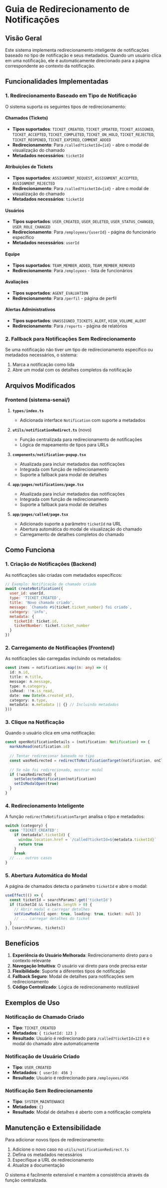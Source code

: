 # Guia de Redirecionamento de Notificações

## Visão Geral

Este sistema implementa redirecionamento inteligente de notificações baseado no tipo de notificação e seus metadados. Quando um usuário clica em uma notificação, ele é automaticamente direcionado para a página correspondente ao contexto da notificação.

## Funcionalidades Implementadas

### 1. Redirecionamento Baseado em Tipo de Notificação

O sistema suporta os seguintes tipos de redirecionamento:

#### Chamados (Tickets)
- **Tipos suportados**: `TICKET_CREATED`, `TICKET_UPDATED`, `TICKET_ASSIGNED`, `TICKET_ACCEPTED`, `TICKET_COMPLETED`, `TICKET_ON_HOLD`, `TICKET_REJECTED`, `TICKET_REOPENED`, `TICKET_EXPIRED`, `COMMENT_ADDED`
- **Redirecionamento**: Para `/called?ticketId={id}` - abre o modal de visualização do chamado
- **Metadados necessários**: `ticketId`

#### Atribuições de Tickets
- **Tipos suportados**: `ASSIGNMENT_REQUEST`, `ASSIGNMENT_ACCEPTED`, `ASSIGNMENT_REJECTED`
- **Redirecionamento**: Para `/called?ticketId={id}` - abre o modal de visualização do chamado
- **Metadados necessários**: `ticketId`

#### Usuários
- **Tipos suportados**: `USER_CREATED`, `USER_DELETED`, `USER_STATUS_CHANGED`, `USER_ROLE_CHANGED`
- **Redirecionamento**: Para `/employees/{userId}` - página do funcionário específico
- **Metadados necessários**: `userId`

#### Equipe
- **Tipos suportados**: `TEAM_MEMBER_ADDED`, `TEAM_MEMBER_REMOVED`
- **Redirecionamento**: Para `/employees` - lista de funcionários

#### Avaliações
- **Tipos suportados**: `AGENT_EVALUATION`
- **Redirecionamento**: Para `/perfil` - página de perfil

#### Alertas Administrativos
- **Tipos suportados**: `UNASSIGNED_TICKETS_ALERT`, `HIGH_VOLUME_ALERT`
- **Redirecionamento**: Para `/reports` - página de relatórios

### 2. Fallback para Notificações Sem Redirecionamento

Se uma notificação não tiver um tipo de redirecionamento específico ou metadados necessários, o sistema:
1. Marca a notificação como lida
2. Abre um modal com os detalhes completos da notificação

## Arquivos Modificados

### Frontend (sistema-senai/)

1. **`types/index.ts`**
   - Adicionada interface `Notification` com suporte a metadados

2. **`utils/notificationRedirect.ts`** (novo)
   - Função centralizada para redirecionamento de notificações
   - Lógica de mapeamento de tipos para URLs

3. **`components/notification-popup.tsx`**
   - Atualizada para incluir metadados das notificações
   - Integrada com função de redirecionamento
   - Suporte a fallback para modal de detalhes

4. **`app/pages/notifications/page.tsx`**
   - Atualizada para incluir metadados das notificações
   - Integrada com função de redirecionamento
   - Suporte a fallback para modal de detalhes

5. **`app/pages/called/page.tsx`**
   - Adicionado suporte a parâmetro `ticketId` na URL
   - Abertura automática do modal de visualização do chamado
   - Carregamento de detalhes completos do chamado

## Como Funciona

### 1. Criação de Notificações (Backend)

As notificações são criadas com metadados específicos:

```javascript
// Exemplo: Notificação de chamado criado
await createNotification({
  user_id: userId,
  type: 'TICKET_CREATED',
  title: 'Novo chamado criado',
  message: `Chamado #${ticket.ticket_number} foi criado`,
  category: 'info',
  metadata: { 
    ticketId: ticket.id,
    ticketNumber: ticket.ticket_number 
  }
})
```

### 2. Carregamento de Notificações (Frontend)

As notificações são carregadas incluindo os metadados:

```typescript
const items = notifications.map((n: any) => ({
  id: n.id,
  title: n.title,
  message: n.message,
  type: n.category,
  isRead: !!n.is_read,
  date: new Date(n.created_at),
  category: n.type,
  metadata: n.metadata || {} // Incluindo metadados
}))
```

### 3. Clique na Notificação

Quando o usuário clica em uma notificação:

```typescript
const openNotificationDetails = (notification: Notification) => {
  markAsRead(notification.id)
  
  // Tentar redirecionar baseado no tipo
  const wasRedirected = redirectToNotificationTarget(notification, onClose)
  
  // Se não foi redirecionado, mostrar modal
  if (!wasRedirected) {
    setSelectedNotification(notification)
    setIsModalOpen(true)
  }
}
```

### 4. Redirecionamento Inteligente

A função `redirectToNotificationTarget` analisa o tipo e metadados:

```typescript
switch (category) {
  case 'TICKET_CREATED':
    if (metadata?.ticketId) {
      window.location.href = `/called?ticketId=${metadata.ticketId}`
      return true
    }
    break
  // ... outros casos
}
```

### 5. Abertura Automática do Modal

A página de chamados detecta o parâmetro `ticketId` e abre o modal:

```typescript
useEffect(() => {
  const ticketId = searchParams?.get('ticketId')
  if (ticketId && tickets.length > 0) {
    // Abrir modal e carregar detalhes
    setViewModal({ open: true, loading: true, ticket: null })
    // ... carregar detalhes do ticket
  }
}, [searchParams, tickets])
```

## Benefícios

1. **Experiência do Usuário Melhorada**: Redirecionamento direto para o contexto relevante
2. **Navegação Intuitiva**: O usuário vai direto para onde precisa estar
3. **Flexibilidade**: Suporte a diferentes tipos de notificação
4. **Fallback Seguro**: Modal de detalhes para notificações sem redirecionamento
5. **Código Centralizado**: Lógica de redirecionamento reutilizável

## Exemplos de Uso

### Notificação de Chamado Criado
- **Tipo**: `TICKET_CREATED`
- **Metadados**: `{ ticketId: 123 }`
- **Resultado**: Usuário é redirecionado para `/called?ticketId=123` e o modal do chamado abre automaticamente

### Notificação de Usuário Criado
- **Tipo**: `USER_CREATED`
- **Metadados**: `{ userId: 456 }`
- **Resultado**: Usuário é redirecionado para `/employees/456`

### Notificação Sem Redirecionamento
- **Tipo**: `SYSTEM_MAINTENANCE`
- **Metadados**: `{}`
- **Resultado**: Modal de detalhes é aberto com a notificação completa

## Manutenção e Extensibilidade

Para adicionar novos tipos de redirecionamento:

1. Adicione o novo caso no `utils/notificationRedirect.ts`
2. Defina os metadados necessários
3. Especifique a URL de redirecionamento
4. Atualize a documentação

O sistema é facilmente extensível e mantém a consistência através da função centralizada.
